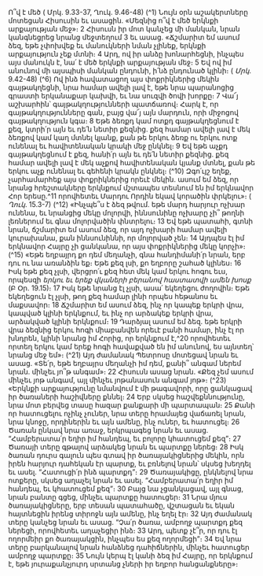 
Ո՞վ է մեծ
( Մրկ. 9.33-37, Ղուկ. 9.46-48)
(^1) Նույն օրն աշակերտները մոտեցան Հիսուսին եւ ասացին. «Մեզնից ո՞վ է մեծ երկնքի արքայության մեջ»։ 2 Հիսուսն
իր մոտ կանչեց մի մանկան, նրան կանգնեցրեց նրանց մեջտեղում 3 եւ ասաց. «Ճշմարիտ եմ ասում ձեզ, եթե չփոխվեք եւ
մանուկների նման չլինեք, երկնքի արքայություն չեք մտնի։ 4 Արդ, ով իր անձը խոնարհեցնի, ինչպես այս մանուկն է, նա՛
է մեծ երկնքի արքայության մեջ։ 5 Եվ ով իմ անունով մի այսպիսի մանկան ընդունի, ի՛նձ ընդունած կլինի։
( _Մրկ_. 9.42-48)
(^6) Ով ինձ հավատացող այս փոքրիկներից մեկին գայթակղեցնի, նրա համար ավելի լավ է, եթե նրա պարանոցից
գրաստի երկանաքար կախվի, եւ նա սուզվի ծովի խորքը։ 7 Վա՜յ աշխարհին՝ գայթակղությունների պատճառով։ Հարկ է,
որ գայթակղությունները գան, բայց վա՜յ այն մարդուն, որի միջոցով գայթակղություն կգա։ 8 Եթե ձեռքդ կամ ոտքդ
գայթակղեցնում է քեզ, կտրի՛ր այն եւ դե՛ն նետիր քեզնից. քեզ համար ավելի լավ է մեկ ձեռքով կամ կաղ մտնել կյանք,
քան թե երկու ձեռք ու երկու ոտք ունենալ եւ հավիտենական կրակի մեջ ընկնել։ 9 Եվ եթե աչքդ գայթակղեցնում է քեզ,
հանի՛ր այն եւ դե՛ն նետիր քեզնից. քեզ համար ավելի լավ է մեկ աչքով հավիտենական կյանք մտնել, քան թե երկու աչք
ունենալ եւ գեհենի կրակն ընկնել։
(^10) Զգո՛ւյշ եղեք, չարհամարհեք այս փոքրիկներից որեւէ մեկին. ասում եմ ձեզ, որ նրանց հրեշտակները երկնքում
մշտապես տեսնում են իմ երկնավոր Հոր երեսը.^11 որովհետեւ Մարդու Որդին եկավ կորածին փրկելու»։
( _Ղուկ_. 15.3-7)
(^12) «Ինչպե՞ս է ձեզ թվում. եթե մարդ հարյուր ոչխար ունենա, եւ նրանցից մեկը մոլորվի, իննսունինը ոչխարը չի՞ թողնի
լեռներում եւ գնա մոլորվածին փնտրելու։ 13 Եվ եթե պատահի, գտնի նրան, ճշմարիտ եմ ասում ձեզ, որ այդ ոչխարի
համար ավելի կուրախանա, քան իննսունիննի, որ մոլորված չեն։ 14 Այդպես էլ իմ երկնավոր Հայրը չի ցանկանա, որ այս
փոքրիկներից մեկը կորչի»։
(^15) «Եթե եղբայրդ քո դեմ մեղանչի, գնա հանդիմանի՛ր նրան, երբ դու ու նա առանձին եք։ Եթե քեզ լսի, քո եղբորը
շահած կլինես։ 16 Իսկ եթե քեզ չլսի, վերցրո՛ւ քեզ հետ մեկ կամ երկու հոգու եւս, որպեսզի _երկու եւ երեք վկաների բերանով
հաստատվի ամեն խոսք_ (Բ Օր. 19.15)։ 17 Իսկ եթե նրանց էլ չլսի, ասա՛ եկեղեցու ժողովին։ Եթե եկեղեցուն էլ չլսի, թող քեզ
համար լինի որպես հեթանոս եւ մաքսավոր։ 18 Ճշմարիտ եմ ասում ձեզ, ինչ որ կապեք երկրի վրա, կապված կլինի
երկնքում, եւ ինչ որ արձակեք երկրի վրա, արձակված կլինի երկնքում։ 19 Դարձյալ ասում եմ ձեզ. եթե երկրի վրա ձեզնից
երկու հոգի միաբանվեն որեւէ բանի համար, ինչ էլ որ խնդրեն, կլինի նրանց իմ Հորից, որ երկնքում է,^20 որովհետեւ որտեղ
երկու կամ երեք հոգի հավաքված են իմ անունով, ես այնտեղ՝ նրանց մեջ եմ»։
(^21) Այդ ժամանակ Պետրոսը մոտեցավ նրան եւ ասաց. «Տե՛ր, եթե եղբայրս մեղանչի իմ դեմ, քանի՞ անգամ ներեմ նրան.
մինչեւ յո՞թ անգամ»։ 22 Հիսուսն ասաց նրան. «Քեզ չեմ ասում մինչեւ յոթ անգամ, այլ մինչեւ յոթանասուն անգամ յոթ»։
(^23) «Երկնքի արքայությունը նմանվում է մի թագավորի, որը ցանկացավ իր ծառաների հաշիվները քննել։ 24 Երբ սկսեց
հաշվեքննությունը, նրա մոտ բերվեց տասը հազար քանքարի մի պարտապան։ 25 Քանի որ հատուցելու ոչինչ չուներ,
նրա տերը հրամայեց վաճառել նրան, նրա կնոջը, որդիներին եւ այն ամենը, ինչ ուներ, եւ հատուցել։ 26 Ծառան ընկավ նրա
առաջ, երկրպագեց նրան եւ ասաց. “Համբերատա՛ր եղիր իմ հանդեպ, եւ բոլորը կհատուցեմ քեզ”։ 27 Ծառայի տերը
գթալով արձակեց նրան եւ պարտքը ներեց։ 28 Իսկ ծառան դուրս գալուն պես գտավ իր ծառայակիցներից մեկին, որն իրեն
հարյուր դահեկան էր պարտք, եւ բռնելով նրան՝ սկսեց խեղդել եւ ասել. “Հատուցի՛ր ինձ պարտքդ”։ 29 Ծառայակիցը,
ընկնելով նրա ոտքերը, սկսեց աղաչել նրան եւ ասել. “Համբերատա՛ր եղիր իմ հանդեպ, եւ կհատուցեմ քեզ”։ 30 Բայց նա
չցանկացավ, այլ գնաց, նրան բանտը գցեց, մինչեւ պարտքը հատուցեր։ 31 Նրա մյուս ծառայակիցները, երբ տեսան
պատահածը, վշտացան եւ եկան հայտնեցին իրենց տիրոջն այն ամենը, ինչ եղել էր։ 32 Այդ ժամանակ տերը կանչեց նրան
եւ ասաց. “Չա՛ր ծառա, ամբողջ պարտքդ քեզ ներեցի, որովհետեւ աղաչեցիր ինձ։ 33 Արդ, պետք չէ՞ր, որ դու էլ ողորմեիր
քո ծառայակցին, ինչպես ես քեզ ողորմեցի”։ 34 Եվ նրա տերը բարկանալով նրան հանձնեց դահիճներին, մինչեւ հատուցեր
ամբողջ պարտքը։ 35 Նույն կերպ էլ կանի ձեզ իմ Հայրը, որ երկնքում է, եթե յուրաքանչյուրդ սրտանց չների իր եղբոր
հանցանքները»։

